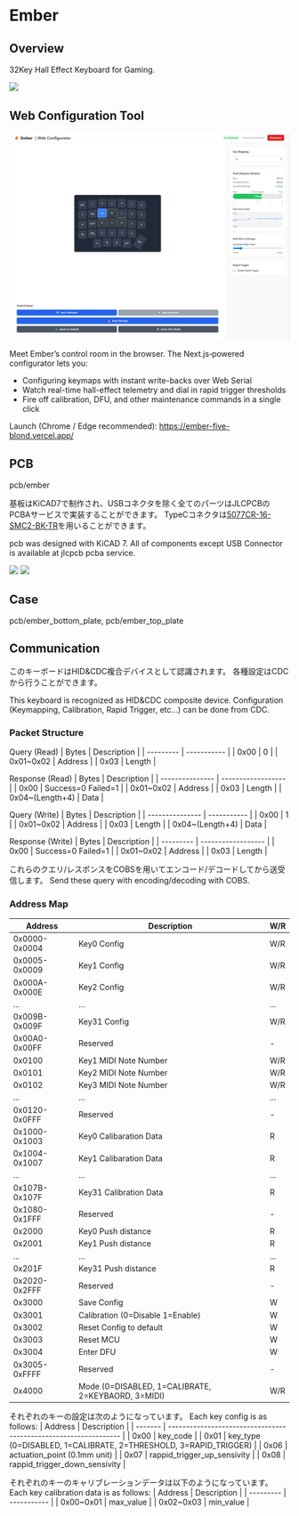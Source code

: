 # Ember
## Overview
32Key Hall Effect Keyboard for Gaming.

![](doc/ember.jpg)

## Web Configuration Tool
![](doc/web_configurator.png)

Meet Ember’s control room in the browser. The Next.js‑powered configurator lets you:

- Configuring keymaps with instant write-backs over Web Serial
- Watch real-time hall-effect telemetry and dial in rapid trigger thresholds
- Fire off calibration, DFU, and other maintenance commands in a single click

Launch (Chrome / Edge recommended):
https://ember-five-blond.vercel.app/

## PCB
pcb/ember

基板はKiCAD7で制作され、USBコネクタを除く全てのパーツはJLCPCBのPCBAサービスで実装することができます。
TypeCコネクタは[5077CR-16-SMC2-BK-TR](https://akizukidenshi.com/catalog/g/gC-14356/)を用いることができます。

pcb was designed with KiCAD 7.
All of components except USB Connector is available at jlcpcb pcba service.

![](doc/ember_top.png)
![](doc/ember_bottom.png)

## Case
pcb/ember_bottom_plate, pcb/ember_top_plate

## Communication
このキーボードはHID&CDC複合デバイスとして認識されます。
各種設定はCDCから行うことができます。

This keyboard is recognized as HID&CDC composite device.
Configuration (Keymapping, Calibration, Rapid Trigger, etc...) can be done from CDC.

### Packet Structure
Query (Read)
| Bytes     | Description |
| --------- | ----------- |
| 0x00      | 0           |
| 0x01~0x02 | Address     |
| 0x03      | Length      |

Response (Read)
| Bytes           | Description        |
| --------------- | ------------------ |
| 0x00            | Success=0 Failed=1 |
| 0x01~0x02       | Address            |
| 0x03            | Length             |
| 0x04~(Length+4) | Data               |

Query (Write)
| Bytes           | Description |
| --------------- | ----------- |
| 0x00            | 1           |
| 0x01~0x02       | Address     |
| 0x03            | Length      |
| 0x04~(Length+4) | Data        |

Response (Write)
| Bytes     | Description        |
| --------- | ------------------ |
| 0x00      | Success=0 Failed=1 |
| 0x01~0x02 | Address            |
| 0x03      | Length             |

これらのクエリ/レスポンスをCOBSを用いてエンコード/デコードしてから送受信します。
Send these query with encoding/decoding with COBS.

### Address Map
| Address       | Description                                        | W/R |
| ------------- | -------------------------------------------------- | --- |
| 0x0000-0x0004 | Key0 Config                                        | W/R |
| 0x0005-0x0009 | Key1 Config                                        | W/R |
| 0x000A-0x000E | Key2 Config                                        | W/R |
| ...           | ...                                                | ... |
| 0x009B-0x009F | Key31 Config                                       | W/R |
| 0x00A0-0x00FF | Reserved                                           | -   |
| 0x0100        | Key1 MIDI Note Number                              | W/R |
| 0x0101        | Key2 MIDI Note Number                              | W/R |
| 0x0102        | Key3 MIDI Note Number                              | W/R |
| ...           | ...                                                | ... |
| 0x0120-0x0FFF | Reserved                                           | -   |
| 0x1000-0x1003 | Key0 Calibaration Data                             | R   |
| 0x1004-0x1007 | Key1 Calibaration Data                             | R   |
| ...           | ...                                                | ... |
| 0x107B-0x107F | Key31 Calibration Data                             | R   |
| 0x1080-0x1FFF | Reserved                                           | -   |
| 0x2000        | Key0 Push distance                                 | R   |
| 0x2001        | Key1 Push distance                                 | R   |
| ...           | ...                                                | ... |
| 0x201F        | Key31 Push distance                                | R   |
| 0x2020-0x2FFF | Reserved                                           | -   |
| 0x3000        | Save Config                                        | W   |
| 0x3001        | Calibration (0=Disable 1=Enable)                   | W   |
| 0x3002        | Reset Config to default                            | W   |
| 0x3003        | Reset MCU                                          | W   |
| 0x3004        | Enter DFU                                          | W   |
| 0x3005-0xFFFF | Reserved                                           | -   |
| 0x4000        | Mode (0=DISABLED, 1=CALIBRATE, 2=KEYBAORD, 3=MIDI) | W/R |

それぞれのキーの設定は次のようになっています。
Each key config is as follows:
| Address | Description                                                      |
| ------- | ---------------------------------------------------------------- |
| 0x00    | key_code                                                         |
| 0x01    | key_type (0=DISABLED, 1=CALIBRATE, 2=THRESHOLD, 3=RAPID_TRIGGER) |
| 0x06    | actuation_point (0.1mm unit)                                     |
| 0x07    | rappid_trigger_up_sensivity                                      |
| 0x08    | rappid_trigger_down_sensivity                                    |

それぞれのキーのキャリブレーションデータは以下のようになっています。
Each key calibration data is as follows:
| Address   | Description |
| --------- | ----------- |
| 0x00~0x01 | max_value   |
| 0x02~0x03 | min_value   |
